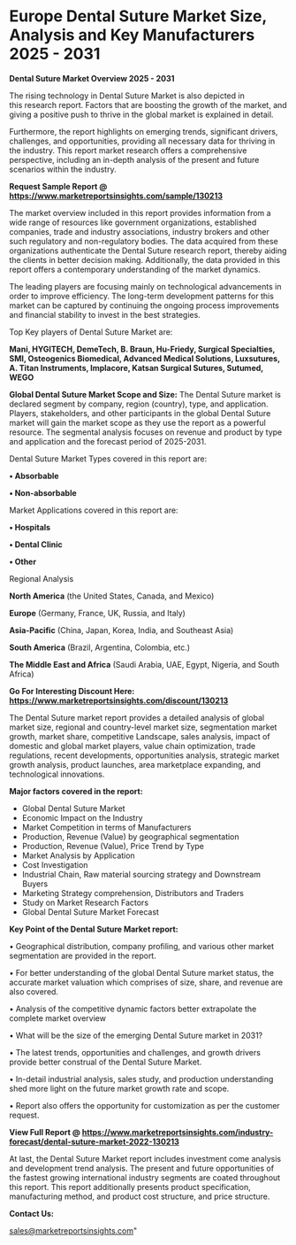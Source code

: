 # Europe Dental Suture Market Size, Analysis and Key Manufacturers 2025 - 2031

<Strong> Dental Suture Market Overview 2025 - 2031</strong>

The rising technology in Dental Suture Market is also depicted in this research report. Factors that are boosting the growth of the market, and giving a positive push to thrive in the global market is explained in detail.

Furthermore, the report highlights on emerging trends, significant drivers, challenges, and opportunities, providing all necessary data for thriving in the industry. This report market research offers a comprehensive perspective, including an in-depth analysis of the present and future scenarios within the industry.

<strong>Request Sample Report @ <a href=https://www.marketreportsinsights.com/sample/130213>https://www.marketreportsinsights.com/sample/130213</a></strong>

The market overview included in this report provides information from a wide range of resources like government organizations, established companies, trade and industry associations, industry brokers and other such regulatory and non-regulatory bodies. The data acquired from these organizations authenticate the Dental Suture research report, thereby aiding the clients in better decision making. Additionally, the data provided in this report offers a contemporary understanding of the market dynamics.

The leading players are focusing mainly on technological advancements in order to improve efficiency. The long-term development patterns for this market can be captured by continuing the ongoing process improvements and financial stability to invest in the best strategies.

Top Key players of Dental Suture Market are:

<strong>Mani, HYGITECH, DemeTech, B. Braun, Hu-Friedy, Surgical Specialties, SMI, Osteogenics Biomedical, Advanced Medical Solutions, Luxsutures, A. Titan Instruments, Implacore, Katsan Surgical Sutures, Sutumed, WEGO</strong>

<strong><b>Global Dental Suture Market Scope and Size:</b></strong>
The Dental Suture market is declared segment by company, region (country), type, and application. Players, stakeholders, and other participants in the global Dental Suture market will gain the market scope as they use the report as a powerful resource. The segmental analysis focuses on revenue and product by type and application and the forecast period of 2025-2031.

Dental Suture Market Types covered in this report are:

<strong>• Absorbable

• Non-absorbable</strong>

Market Applications covered in this report are:

<strong>• Hospitals

• Dental Clinic

• Other</strong> 

Regional Analysis

<strong>North America</strong> (the United States, Canada, and Mexico)

<strong>Europe</strong> (Germany, France, UK, Russia, and Italy)

<strong>Asia-Pacific</strong> (China, Japan, Korea, India, and Southeast Asia)

<strong>South America</strong> (Brazil, Argentina, Colombia, etc.)

<strong>The Middle East and Africa</strong> (Saudi Arabia, UAE, Egypt, Nigeria, and South Africa)

<strong>Go For Interesting Discount Here: <a href=https://www.marketreportsinsights.com/discount/130213>https://www.marketreportsinsights.com/discount/130213</a></strong>

The Dental Suture market report provides a detailed analysis of global market size, regional and country-level market size, segmentation market growth, market share, competitive Landscape, sales analysis, impact of domestic and global market players, value chain optimization, trade regulations, recent developments, opportunities analysis, strategic market growth analysis, product launches, area marketplace expanding, and technological innovations.

<strong><b>Major factors covered in the report:</b></strong>
<ul>
  <li>Global Dental Suture Market </li>
  <li>Economic Impact on the Industry</li>
  <li>Market Competition in terms of Manufacturers</li>
  <li>Production, Revenue (Value) by geographical segmentation</li>
  <li>Production, Revenue (Value), Price Trend by Type</li>
  <li>Market Analysis by Application</li>
  <li>Cost Investigation</li>
  <li>Industrial Chain, Raw material sourcing strategy and Downstream Buyers</li>
  <li>Marketing Strategy comprehension, Distributors and Traders</li>
  <li>Study on Market Research Factors</li>
  <li>Global Dental Suture Market Forecast</li>
</ul>

<strong><b>Key Point of the Dental Suture Market report:</b></strong>

• Geographical distribution, company profiling, and various other market segmentation are provided in the report.

• For better understanding of the global Dental Suture market status, the accurate market valuation which comprises of size, share, and revenue are also covered.

• Analysis of the competitive dynamic factors better extrapolate the complete market overview

• What will be the size of the emerging Dental Suture market in 2031?

• The latest trends, opportunities and challenges, and growth drivers provide better construal of the Dental Suture Market.

• In-detail industrial analysis, sales study, and production understanding shed more light on the future market growth rate and scope.

• Report also offers the opportunity for customization as per the customer request.

<strong><b>View Full Report @ <a href=https://www.marketreportsinsights.com/industry-forecast/dental-suture-market-2022-130213>https://www.marketreportsinsights.com/industry-forecast/dental-suture-market-2022-130213</a></b></strong>


At last, the Dental Suture Market report includes investment come analysis and development trend analysis. The present and future opportunities of the fastest growing international industry segments are coated throughout this report. This report additionally presents product specification, manufacturing method, and product cost structure, and price structure.

<strong>Contact Us:</strong>

sales@marketreportsinsights.com"
